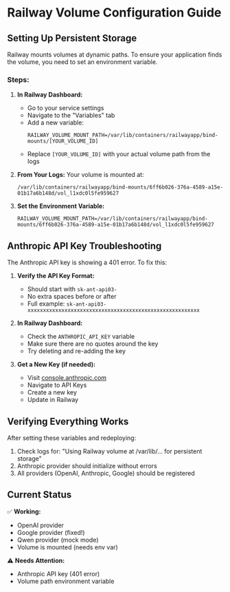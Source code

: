 # Railway Volume Configuration Guide

## Setting Up Persistent Storage

Railway mounts volumes at dynamic paths. To ensure your application finds the volume, you need to set an environment variable.

### Steps:

1. **In Railway Dashboard:**
   - Go to your service settings
   - Navigate to the "Variables" tab
   - Add a new variable:
     ```
     RAILWAY_VOLUME_MOUNT_PATH=/var/lib/containers/railwayapp/bind-mounts/[YOUR_VOLUME_ID]
     ```
   - Replace `[YOUR_VOLUME_ID]` with your actual volume path from the logs

2. **From Your Logs:**
   Your volume is mounted at:
   ```
   /var/lib/containers/railwayapp/bind-mounts/6ff6b026-376a-4589-a15e-01b17a6b148d/vol_l1xdc0l5fe959627
   ```

3. **Set the Environment Variable:**
   ```
   RAILWAY_VOLUME_MOUNT_PATH=/var/lib/containers/railwayapp/bind-mounts/6ff6b026-376a-4589-a15e-01b17a6b148d/vol_l1xdc0l5fe959627
   ```

## Anthropic API Key Troubleshooting

The Anthropic API key is showing a 401 error. To fix this:

1. **Verify the API Key Format:**
   - Should start with `sk-ant-api03-`
   - No extra spaces before or after
   - Full example: `sk-ant-api03-xxxxxxxxxxxxxxxxxxxxxxxxxxxxxxxxxxxxxxxxxxxxxxxxxxxxxxxx`

2. **In Railway Dashboard:**
   - Check the `ANTHROPIC_API_KEY` variable
   - Make sure there are no quotes around the key
   - Try deleting and re-adding the key

3. **Get a New Key (if needed):**
   - Visit [console.anthropic.com](https://console.anthropic.com)
   - Navigate to API Keys
   - Create a new key
   - Update in Railway

## Verifying Everything Works

After setting these variables and redeploying:

1. Check logs for: "Using Railway volume at /var/lib/... for persistent storage"
2. Anthropic provider should initialize without errors
3. All providers (OpenAI, Anthropic, Google) should be registered

## Current Status

✅ **Working:**
- OpenAI provider
- Google provider (fixed!)
- Qwen provider (mock mode)
- Volume is mounted (needs env var)

⚠️ **Needs Attention:**
- Anthropic API key (401 error)
- Volume path environment variable
